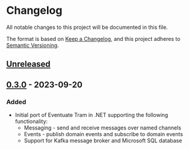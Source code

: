 # Changelog

All notable changes to this project will be documented in this file.

The format is based on [Keep a Changelog](https://keepachangelog.com/en/1.0.0/),
and this project adheres to [Semantic Versioning](https://semver.org/spec/v2.0.0.html).

## [Unreleased]

## [0.3.0] - 2023-09-20

### Added
- Initial port of Eventuate Tram in .NET supporting the following functionality:
  - Messaging - send and receive messages over named channels
  - Events - publish domain events and subscribe to domain events
  - Support for Kafka message broker and Microsoft SQL database

[Unreleased]: https://github.com/eventuate-tram/eventuate-tram-core-dotnet/compare/v0.3.0...HEAD
[0.3.0]: https://github.com/eventuate-tram/eventuate-tram-core-dotnet/commits/v0.3.0